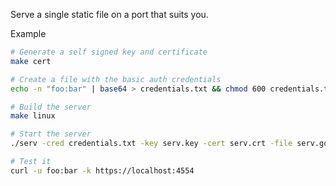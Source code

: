 Serve a single static file on a port that suits you.

Example
```sh
# Generate a self signed key and certificate
make cert

# Create a file with the basic auth credentials
echo -n "foo:bar" | base64 > credentials.txt && chmod 600 credentials.txt

# Build the server
make linux

# Start the server
./serv -cred credentials.txt -key serv.key -cert serv.crt -file serv.go

# Test it
curl -u foo:bar -k https://localhost:4554
```
